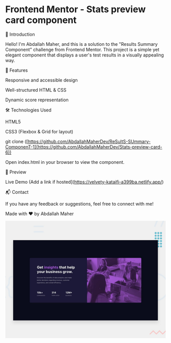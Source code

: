 # Frontend Mentor - Stats preview card component

🌟 Introduction

Hello! I'm Abdallah Maher, and this is a solution to the "Results Summary Component" challenge from Frontend Mentor. This project is a simple yet elegant component that displays a user's test results in a visually appealing way.

🚀 Features

Responsive and accessible design

Well-structured HTML & CSS

Dynamic score representation

🛠 Technologies Used

HTML5

CSS3 (Flexbox & Grid for layout)

git clone ([https://github.com/AbdallahMaherDev/ReSultS-SUmmary-ComponenT-1](https://github.com/AbdallahMaherDev/Stats-preview-card-6))

Open index.html in your browser to view the component.

🎨 Preview

Live Demo (Add a link if hosted](https://velvety-kataifi-a399ba.netlify.app/)

📬 Contact

If you have any feedback or suggestions, feel free to connect with me!

Made with ❤️ by Abdallah Maher

![Design preview for the Stats preview card component coding challenge](./design/desktop-preview.jpg)

